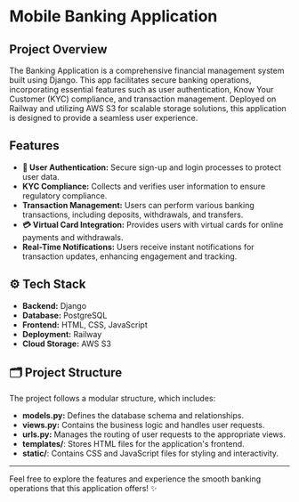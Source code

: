 # Mobile Banking Application

## Project Overview
The Banking Application is a comprehensive financial management system built using Django. This app facilitates secure banking operations, incorporating essential features such as user authentication, Know Your Customer (KYC) compliance, and transaction management. Deployed on Railway and utilizing AWS S3 for scalable storage solutions, this application is designed to provide a seamless user experience.

## Features
- **🔐 User Authentication:** Secure sign-up and login processes to protect user data.
- **KYC Compliance:** Collects and verifies user information to ensure regulatory compliance.
- **Transaction Management:** Users can perform various banking transactions, including deposits, withdrawals, and transfers.
- **💳 Virtual Card Integration:** Provides users with virtual cards for online payments and withdrawals.
- **Real-Time Notifications:** Users receive instant notifications for transaction updates, enhancing engagement and tracking.

## ⚙️ Tech Stack
- **Backend:** Django
- **Database:** PostgreSQL
- **Frontend:** HTML, CSS, JavaScript
- **Deployment:** Railway
- **Cloud Storage:** AWS S3

## 🗂️ Project Structure
The project follows a modular structure, which includes:
- **models.py:** Defines the database schema and relationships.
- **views.py:** Contains the business logic and handles user requests.
- **urls.py:** Manages the routing of user requests to the appropriate views.
- **templates/**: Stores HTML files for the application's frontend.
- **static/**: Contains CSS and JavaScript files for styling and interactivity.

---

Feel free to explore the features and experience the smooth banking operations that this application offers! ✨
